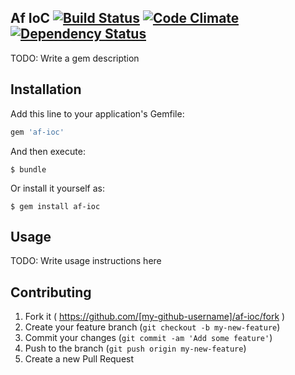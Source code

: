 ## Af IoC [![Build Status][1]][2] [![Code Climate][3]][4] [![Dependency Status][5]][6]

TODO: Write a gem description

## Installation

Add this line to your application's Gemfile:

```ruby
gem 'af-ioc'
```

And then execute:

    $ bundle

Or install it yourself as:

    $ gem install af-ioc

## Usage

TODO: Write usage instructions here

## Contributing

1. Fork it ( https://github.com/[my-github-username]/af-ioc/fork )
2. Create your feature branch (`git checkout -b my-new-feature`)
3. Commit your changes (`git commit -am 'Add some feature'`)
4. Push to the branch (`git push origin my-new-feature`)
5. Create a new Pull Request


[1]: https://travis-ci.org/x3mka/af-ioc.svg?branch=master
[2]: https://travis-ci.org/x3mka/af-ioc
[3]: https://codeclimate.com/github/x3mka/af-ioc/badges/gpa.svg
[4]: https://codeclimate.com/github/x3mka/af-ioc
[5]: https://gemnasium.com/x3mka/af-ioc.png
[6]: https://gemnasium.com/x3mka/af-ioc